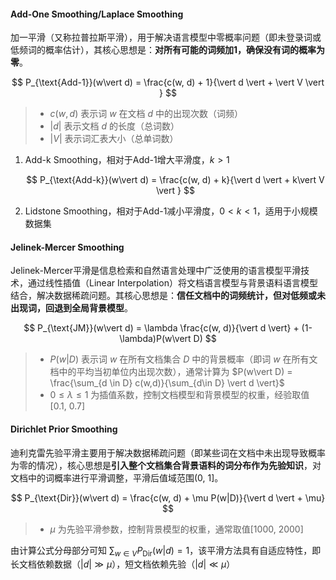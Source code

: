 #### Add-One Smoothing/Laplace Smoothing
加一平滑（又称拉普拉斯平滑），用于解决语言模型中零概率问题（即未登录词或低频词的概率估计），其核心思想是：**对所有可能的词频加1，确保没有词的概率为零**。

$$
P_{\text{Add-1}}(w\vert d) = \frac{c(w, d) + 1}{\vert d \vert + \vert V \vert }
$$

> - $c(w,d)$ 表示词 $w$  在文档 $d$ 中的出现次数（词频）
> - $\vert d\vert$ 表示文档 $d$ 的长度（总词数）
> - $\vert V \vert$ 表示词汇表大小（总单词数）

1. Add-k Smoothing，相对于Add-1增大平滑度，$k \gt 1$

    $$
    P_{\text{Add-k}}(w\vert d) = \frac{c(w, d) + k}{\vert d \vert + k\vert V \vert }
    $$

2. Lidstone Smoothing，相对于Add-1减小平滑度，$0 \lt k \lt 1$，适用于小规模数据集



#### Jelinek-Mercer Smoothing
Jelinek-Mercer平滑是信息检索和自然语言处理中广泛使用的语言模型平滑技术，通过线性插值（Linear Interpolation）将文档语言模型与背景语料语言模型结合，解决数据稀疏问题。其核心思想是：**信任文档中的词频统计，但对低频或未出现词，回退到全局背景模型**。

$$
P_{\text{JM}}(w\vert d) = \lambda \frac{c(w, d)}{\vert d \vert} + (1-\lambda)P(w\vert D)
$$

> - $P(w\vert D)$ 表示词 $w$ 在所有文档集合 $D$ 中的背景概率（即词 $w$ 在所有文档中的平均当初单位内出现次数），通常计算为 $P(w\vert D) = \frac{\sum_{d \in D} c(w,d)}{\sum_{d\in D} \vert d \vert}$
> - $0 \le \lambda \le 1$ 为插值系数，控制文档模型和背景模型的权重，经验取值[0.1, 0.7]


#### Dirichlet Prior Smoothing
迪利克雷先验平滑主要用于解决数据稀疏问题（即某些词在文档中未出现导致概率为零的情况），核心思想是**引入整个文档集合背景语料的词分布作为先验知识**，对文档中的词概率进行平滑调整，平滑后值域范围(0, 1]。

$$
P_{\text{Dir}}(w\vert d) = \frac{c(w, d) + \mu P(w|D)}{\vert d \vert + \mu}
$$

> - $\mu$ 为先验平滑参数，控制背景模型的权重，通常取值[1000, 2000]

由计算公式分母部分可知 $\sum_{w \in V} P_{\text{Dir}}(w\vert d) =1$，该平滑方法具有自适应特性，即长文档依赖数据（$\vert d \vert \gg \mu$），短文档依赖先验（$\vert d \vert \ll \mu$）
